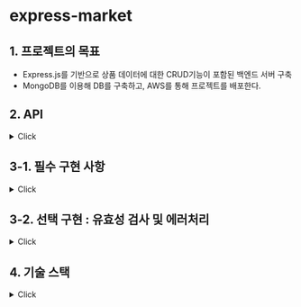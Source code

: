 # express-market

## 1. 프로젝트의 목표

* Express.js를 기반으로 상품 데이터에 대한 CRUD기능이 포함된 백엔드 서버 구축
* MongoDB를 이용해 DB를 구축하고, AWS를 통해 프로젝트를 배포한다.

## 2. API
<details>
<summary>Click</summary>  
  * 도메인 주소: http://currypang.shop:3000  
  
  * 상품 생성(C) - 
    POST: /products
  * 상품 목록 조회(R)- 
    GET: /products
  * 상품 상세 조회(R) - 
    GET: /products/:id
  * 상품 수정(U) - 
    PATCH: /products/:id
  * 상품 삭제(D) - 
    DELETE: /products/:id
    
</details>

## 3-1. 필수 구현 사항
<details>
<summary>Click</summary>  

### 프로젝트 기본 세팅

- [x] `README.md` 파일을 생성하여 간략한 프로젝트의 설명 및 실행 방법을 작성합니다.
- [x] `.env` 파일을 이용해서 민감한 정보(DB 계정 정보 등)를 관리합니다.
- [x] `.gitignore` 파일을 생성하여 `.env` ,`node_modules` 등
불필요하거나 민감한 정보가 Github에 올라가지 않도록 설정합니다.
- [x] `.prettierrc` 파일을 생성하여 일정한 코드 형태를 유지할 수 있도록 설정합니다.
- [x] `package.json` 파일의 `scripts` 항목에 `dev` 라는 이름을 추가하여 nodemon을 이용해서 서버를 실행할 수 있도록 합니다.

### API

1. 상품 생성 API

- [x] 상품명, 상품 설명, 담당자, 비밀번호를 Request body(`req.body`)로 전달 받습니다.
는 전달 받지 않고, 자동으로 생성합니다.
- [x] 상품은 두 가지 상태, 판매 중(`FOR_SALE`)및 판매 완료(`SOLD_OUT`) 를 가질 수 있습니다.
- [x] 상품 등록 시 기본 상태는 판매 중(`FOR_SALE`) 입니다.
- [x] 생성 일시, 수정 일시를 자동으로 생성합니다.

2. 상품 목록 조회 API

- [x] 상품 ID, 상품명, 상품 설명, 담당자, 상품 상태, 생성 일시, 수정 일시 를 조회합니다.
- [x] 비밀번호를 포함하면 안됩니다.
- [x] 상품 목록은 생성 일시를 기준으로 내림차순(최신순) 정렬합니다.

3. 상품 상세 조회 API

- [x] 상품 ID를 Path Parameter(`req.params`)로 전달 받습니다.
- [x] 상품 ID, 상품명, 상품 설명, 담당자, 상품 상태, 생성 일시, 수정 일시 를 조회합니다.
- [x] 비밀번호를 포함하면 안됩니다.

4. 상품 수정 API

- [x] 상품 ID**를 **Path Parameter(`req.params`)로 전달 받습니다.
- [x] 상품명, 상품 설명, 담당자, 상품 상태, 비밀번호를 Request body(`req.body`)로 전달 받습니다.
- [x] 수정할 상품과 비밀번호 일치 여부를 확인한 후, 동일할 때만 상품이 수정되어야 합니다. 일치하지 않을 경우, “비밀번호가 일치하지 않습니다.”메세지를 반환합니다.

5. 상품 삭제 API

- [x] 상품 ID를 Path Parameter(`req.params`)로 전달 받습니다.
- [x] 비밀번호를 Request body(`req.body`)로 전달 받습니다.
- [x] 삭제할 상품과 비밀번호 일치 여부를 확인한 후, 동일할 때만 글이 삭제되어야 합니다. 일치하지 않을 경우, “비밀번호가 일치하지 않습니다.”메세지를 반환합니다.

### 테스트:
- [x] API Client를 이용하여 구현 한 모든 API가 정상 동작하는지 확인합니다.

### 배포
- [x] 1. AWS EC2 인스턴스에 프로젝트를 배포합니다.
- [x] 2. PM2를 이용해 터미널을 종료하더라도 서버가 실행될 수 있도록 설정합니다.
- [x] 3. Gabia 또는 AWS Route 53을 이용해 도메인 주소를 연결한다면 더욱 좋습니다!
- [x] 4. 배포된 IP 주소 또는 연결된 도메인 주소를 제출해주세요!
</details>

## 3-2. 선택 구현 : 유효성 검사 및 에러처리

<details>
<summary>Click</summary>  

1. 에러 처리 (에러 처리 미들웨어)

- [x] 상품 상세 조회, 수정, 삭제 시 상품이 없는 경우에는 “상품이 존재하지 않습니다.” 메세지를 반환합니다. 상품 목록 조회 시 상품이 없는 경우에는 빈 배열(`[]`)을 반환합니다.
- [x] 상품 생성 시 입력 받은 상품명이 기존에 등록 된 상품명과 동일한 경우에는 “이미 등록 된 상품입니다.” 메세지를 반환합니다.
- [X] 그 밖의 에러가 발생했을 때에는 “예상치 못한 에러가 발생했습니다. 관리자에게 문의해 주세요.” 메세지를 반환합니다.

2. 유효성 검증 (Joi)

- [x] 상품 생성 시 정보가 빠진 경우, “OOO을(를) 입력해 주세요.” 메시지를 반환합니다.
- [x] 상품 수정, 삭제 시 비밀번호가 없는 경우, “비밀번호를 입력해 주세요.” 메세지를 반환합니다.
- [x] 상품 수정 시 상품 상태에 `FOR_SALE`, `SOLD_OUT` 이 외의 다른 값이 입력된 경우, “상품 상태는 [FOR_SALE,SOLD_OUT] 중 하나여야 합니다.”*메세지를 반환합니다.   

</details>

## 4. 기술 스택

<details>
<summary>Click</summary>

1. 웹 프레임워크: Express.js

2. 패키지 매니저: yarn   

3. 모듈 시스템: ESM   

4. 데이터베이스: MongoDb Atlas   

5. ODM: mongoose

6. 배포: AWS Ec2 


</details>


